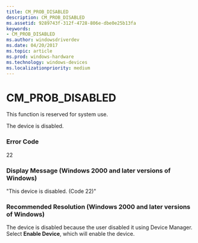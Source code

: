 ```yaml
---
title: CM_PROB_DISABLED
description: CM_PROB_DISABLED
ms.assetid: 9289743f-312f-4728-806e-dbe0e25b13fa
keywords:
- CM_PROB_DISABLED
ms.author: windowsdriverdev
ms.date: 04/20/2017
ms.topic: article
ms.prod: windows-hardware
ms.technology: windows-devices
ms.localizationpriority: medium
---
```


# CM_PROB_DISABLED

This function is reserved for system use.





The device is disabled.

### Error Code

22

### Display Message (Windows 2000 and later versions of Windows)

"This device is disabled. (Code 22)"

### Recommended Resolution (Windows 2000 and later versions of Windows)

The device is disabled because the user disabled it using Device Manager. Select **Enable Device**, which will enable the device.

 

 






